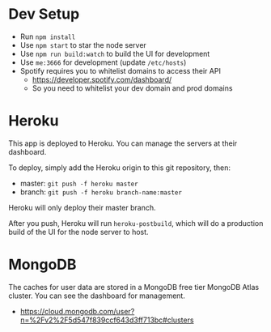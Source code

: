# Dev Setup

* Run `npm install`
* Use `npm start` to star the node server
* Use `npm run build:watch` to build the UI for development
* Use `me:3666` for development (update `/etc/hosts`)
* Spotify requires you to whitelist domains to access their API
    * https://developer.spotify.com/dashboard/
    * So you need to whitelist your dev domain and prod domains

# Heroku

This app is deployed to Heroku. You can manage the servers at their dashboard.

To deploy, simply add the Heroku origin to this git repository, then:
* master: `git push -f heroku master`
* branch: `git push -f heroku branch-name:master`

Heroku will only deploy their master branch.

After you push, Heroku will run `heroku-postbuild`, which will do a production build of the UI for the node server to host.

# MongoDB

The caches for user data are stored in a MongoDB free tier MongoDB Atlas cluster. You can see the dashboard for management.
* https://cloud.mongodb.com/user?n=%2Fv2%2F5d547f839ccf643d3ff713bc#clusters
